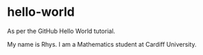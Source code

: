 # hello-world
As per the GitHub Hello World tutorial.

My name is Rhys. I am a Mathematics student at Cardiff University.
